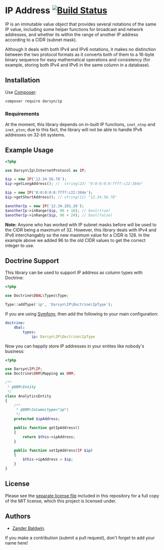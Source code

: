 # IP Address [![Build Status](https://travis-ci.org/darsyn/ip.svg?branch=master)](https://travis-ci.org/darsyn/ip)

IP is an immutable value object that provides several notations of the same IP value, including some helper functions
for broadcast and network addresses, and whether its within the range of another IP address according to a CIDR
(subnet mask).

Although it deals with both IPv4 and IPv6 notations, it makes no distinction between the two protocol formats as it
converts both of them to a 16-byte binary sequence for easy mathematical operations and consistency (for example,
storing both IPv4 and IPv6 in the same column in a database).

## Installation

Use [Composer](http://getcomposer.org):

```bash
composer require darsyn/ip
```

### Requirements

At the moment, this library depends on in-built IP functions, `inet_ntop` and `inet_pton`; due to this fact, the library
will not be able to handle IPv6 addresses on 32-bit systems.

## Example Usage

```php
<?php

use Darsyn\Ip\InternetProtocol as IP;

$ip = new IP('12.34.56.78');
$ip->getLongAddress(); //  string(23) "0:0:0:0:0:ffff:c22:384e"

$ip = new IP('0:0:0:0:0:ffff:c22:384e');
$ip->getShortAddress(); // string(11) "12.34.56.78"

$anotherIp = new IP('12.34.201.26');
$anotherIp->inRange($ip, 96 + 16); // bool(true)
$anotherIp->inRange($ip, 96 + 24); // bool(false)
```

**Note:** Anyone who has worked with IP subnet masks before will be used to the CIDR being a maximum of 32. However,
this library deals with IPv4 and IPv6 interchangably so the new maximum value for a CIDR is 128. In the example above we
added 96 to the old CIDR values to get the correct integer to use.

## Doctrine Support

This library can be used to support IP address as column types with Doctrine:

```php
<?php

use Doctrine\DBAL\Types\Type;

Type::addType('ip', 'Darsyn\IP\Doctrine\IpType');
```

If you are using [Symfony](http://symfony.com), then add the following to your main configuration:

```yaml
doctrine:
    dbal:
        types:
            ip: Darsyn\IP\Doctrine\IpType
```

Now you can happily store IP addresses in your entites like nobody's business:

```php
<?php

use Darsyn\IP\IP;
use Doctrine\ORM\Mapping as ORM;

/**
 * @ORM\Entity
 */
class AnalyticsEntity
{
    /**
     * @ORM\Column(type="ip")
     */
    protected $ipAddress;

    public function getIpAddress()
    {
        return $this->ipAddress;
    }

    public function setIpAddress(IP $ip)
    {
        $this->ipAddress = $ip;
    }
}
```

## License

Please see the [separate license file](LICENSE.md) included in this repository for a full copy of the MIT license,
which this project is licensed under.

## Authors

- [Zander Baldwin](https://zanderbaldwin.com).

If you make a contribution (submit a pull request), don't forget to add your name here!
